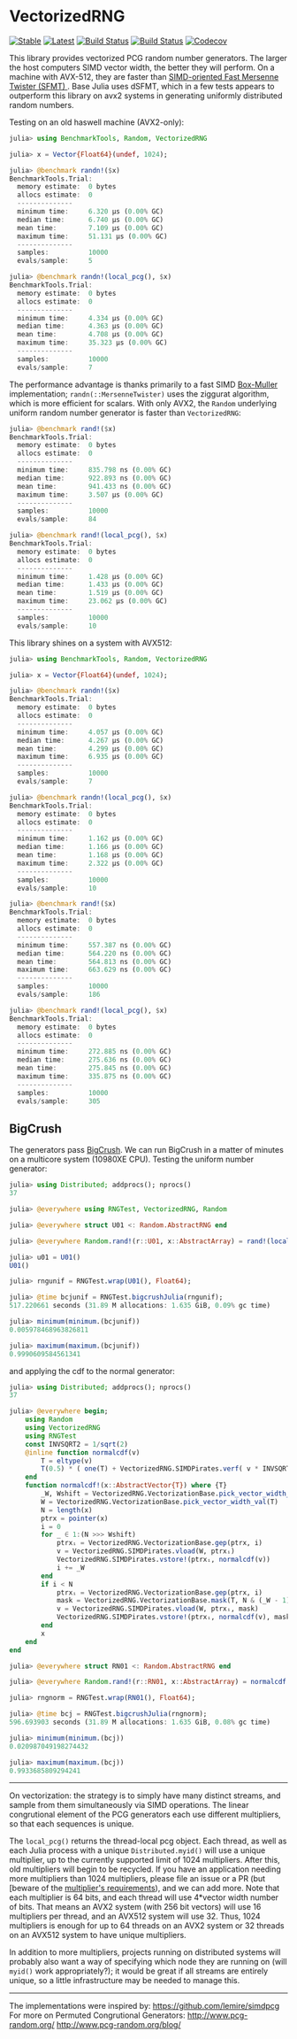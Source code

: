 # VectorizedRNG

[![Stable](https://img.shields.io/badge/docs-stable-blue.svg)](https://chriselrod.github.io/VectorizedRNG.jl/stable)
[![Latest](https://img.shields.io/badge/docs-latest-blue.svg)](https://chriselrod.github.io/VectorizedRNG.jl/latest)
[![Build Status](https://travis-ci.com/chriselrod/VectorizedRNG.jl.svg?branch=master)](https://travis-ci.com/chriselrod/VectorizedRNG.jl)
[![Build Status](https://ci.appveyor.com/api/projects/status/github/chriselrod/VectorizedRNG.jl?svg=true)](https://ci.appveyor.com/project/chriselrod/VectorizedRNG-jl)
[![Codecov](https://codecov.io/gh/chriselrod/VectorizedRNG.jl/branch/master/graph/badge.svg)](https://codecov.io/gh/chriselrod/VectorizedRNG.jl)


This library provides vectorized PCG random number generators. The larger the host computers SIMD vector width, the better they will perform. On a machine with AVX-512, they are faster than [SIMD-oriented Fast Mersenne Twister (SFMT) ](http://www.math.sci.hiroshima-u.ac.jp/~m-mat/MT/SFMT/). Base Julia uses dSFMT,  which in a few tests appears to outperform this library on avx2 systems in generating uniformly distributed random numbers.

Testing on an old haswell machine (AVX2-only):

```julia
julia> using BenchmarkTools, Random, VectorizedRNG

julia> x = Vector{Float64}(undef, 1024);

julia> @benchmark randn!($x)
BenchmarkTools.Trial: 
  memory estimate:  0 bytes
  allocs estimate:  0
  --------------
  minimum time:     6.320 μs (0.00% GC)
  median time:      6.740 μs (0.00% GC)
  mean time:        7.109 μs (0.00% GC)
  maximum time:     51.131 μs (0.00% GC)
  --------------
  samples:          10000
  evals/sample:     5

julia> @benchmark randn!(local_pcg(), $x)
BenchmarkTools.Trial: 
  memory estimate:  0 bytes
  allocs estimate:  0
  --------------
  minimum time:     4.334 μs (0.00% GC)
  median time:      4.363 μs (0.00% GC)
  mean time:        4.708 μs (0.00% GC)
  maximum time:     35.323 μs (0.00% GC)
  --------------
  samples:          10000
  evals/sample:     7
```
The performance advantage is thanks primarily to a fast SIMD [Box-Muller](https://en.wikipedia.org/wiki/Box%E2%80%93Muller_transform) implementation; `randn(::MersenneTwister)` uses the ziggurat algorithm, which is more efficient for scalars.
With only AVX2, the `Random` underlying uniform random number generator is faster than `VectorizedRNG`:

```julia
julia> @benchmark rand!($x)
BenchmarkTools.Trial: 
  memory estimate:  0 bytes
  allocs estimate:  0
  --------------
  minimum time:     835.798 ns (0.00% GC)
  median time:      922.893 ns (0.00% GC)
  mean time:        941.433 ns (0.00% GC)
  maximum time:     3.507 μs (0.00% GC)
  --------------
  samples:          10000
  evals/sample:     84

julia> @benchmark rand!(local_pcg(), $x)
BenchmarkTools.Trial: 
  memory estimate:  0 bytes
  allocs estimate:  0
  --------------
  minimum time:     1.428 μs (0.00% GC)
  median time:      1.433 μs (0.00% GC)
  mean time:        1.519 μs (0.00% GC)
  maximum time:     23.062 μs (0.00% GC)
  --------------
  samples:          10000
  evals/sample:     10
```
This library shines on a system with AVX512:
```julia
julia> using BenchmarkTools, Random, VectorizedRNG

julia> x = Vector{Float64}(undef, 1024);

julia> @benchmark randn!($x)
BenchmarkTools.Trial: 
  memory estimate:  0 bytes
  allocs estimate:  0
  --------------
  minimum time:     4.057 μs (0.00% GC)
  median time:      4.267 μs (0.00% GC)
  mean time:        4.299 μs (0.00% GC)
  maximum time:     6.935 μs (0.00% GC)
  --------------
  samples:          10000
  evals/sample:     7

julia> @benchmark randn!(local_pcg(), $x)
BenchmarkTools.Trial: 
  memory estimate:  0 bytes
  allocs estimate:  0
  --------------
  minimum time:     1.162 μs (0.00% GC)
  median time:      1.166 μs (0.00% GC)
  mean time:        1.168 μs (0.00% GC)
  maximum time:     2.322 μs (0.00% GC)
  --------------
  samples:          10000
  evals/sample:     10

julia> @benchmark rand!($x)
BenchmarkTools.Trial: 
  memory estimate:  0 bytes
  allocs estimate:  0
  --------------
  minimum time:     557.387 ns (0.00% GC)
  median time:      564.220 ns (0.00% GC)
  mean time:        564.813 ns (0.00% GC)
  maximum time:     663.629 ns (0.00% GC)
  --------------
  samples:          10000
  evals/sample:     186

julia> @benchmark rand!(local_pcg(), $x)
BenchmarkTools.Trial: 
  memory estimate:  0 bytes
  allocs estimate:  0
  --------------
  minimum time:     272.885 ns (0.00% GC)
  median time:      275.636 ns (0.00% GC)
  mean time:        275.845 ns (0.00% GC)
  maximum time:     335.875 ns (0.00% GC)
  --------------
  samples:          10000
  evals/sample:     305
```

## BigCrush

The generators pass [BigCrush](https://github.com/andreasnoack/RNGTest.jl). We can run BigCrush in a matter of minutes on a multicore system (10980XE CPU). Testing the uniform number generator:
```julia
julia> using Distributed; addprocs(); nprocs()
37

julia> @everywhere using RNGTest, VectorizedRNG, Random

julia> @everywhere struct U01 <: Random.AbstractRNG end

julia> @everywhere Random.rand!(r::U01, x::AbstractArray) = rand!(local_pcg(), x)

julia> u01 = U01()
U01()

julia> rngunif = RNGTest.wrap(U01(), Float64);

julia> @time bcjunif = RNGTest.bigcrushJulia(rngunif);
517.220661 seconds (31.89 M allocations: 1.635 GiB, 0.09% gc time)

julia> minimum(minimum.(bcjunif))
0.005978468963826811

julia> maximum(maximum.(bcjunif))
0.9990609584561341
```
and applying the cdf to the normal generator:
```julia
julia> using Distributed; addprocs(); nprocs()
37

julia> @everywhere begin;
	using Random
	using VectorizedRNG
	using RNGTest
	const INVSQRT2 = 1/sqrt(2)
	@inline function normalcdf(v)
		T = eltype(v)
		T(0.5) * ( one(T) + VectorizedRNG.SIMDPirates.verf( v * INVSQRT2 ) )
	end
	function normalcdf!(x::AbstractVector{T}) where {T}
		_W, Wshift = VectorizedRNG.VectorizationBase.pick_vector_width_shift(T)
		W = VectorizedRNG.VectorizationBase.pick_vector_width_val(T)
		N = length(x)
		ptrx = pointer(x)
		i = 0
		for _ ∈ 1:(N >>> Wshift)
			ptrxᵢ = VectorizedRNG.VectorizationBase.gep(ptrx, i)
			v = VectorizedRNG.SIMDPirates.vload(W, ptrxᵢ)
			VectorizedRNG.SIMDPirates.vstore!(ptrxᵢ, normalcdf(v))
			i += _W
		end
		if i < N
			ptrxᵢ = VectorizedRNG.VectorizationBase.gep(ptrx, i)
			mask = VectorizedRNG.VectorizationBase.mask(T, N & (_W - 1))
			v = VectorizedRNG.SIMDPirates.vload(W, ptrxᵢ, mask)
			VectorizedRNG.SIMDPirates.vstore!(ptrxᵢ, normalcdf(v), mask)
		end
		x
	end
end

julia> @everywhere struct RN01 <: Random.AbstractRNG end

julia> @everywhere Random.rand!(r::RN01, x::AbstractArray) = normalcdf!(randn!(local_pcg(), x))

julia> rngnorm = RNGTest.wrap(RN01(), Float64);

julia> @time bcj = RNGTest.bigcrushJulia(rngnorm);
596.693903 seconds (31.89 M allocations: 1.635 GiB, 0.08% gc time)

julia> minimum(minimum.(bcj))
0.020987049198274432

julia> maximum(maximum.(bcj))
0.9933685809294241
```


***

On vectorization: the strategy is to simply have many distinct streams, and sample from them simultaneously via SIMD operations. The linear congrutional element of the PCG generators each use different multipliers, so that each sequences is unique.

The `local_pcg()` returns the thread-local pcg object. Each thread, as well as each Julia process with a unique `Distributed.myid()` will use a unique multiplier, up to the currently supported limit of 1024 multipliers. After this, old multipliers will begin to be recycled.
If you have an application needing more multipliers than 1024 multipliers, please file an issue or a PR (but [beware of the [multiplier's requirements](https://en.wikipedia.org/wiki/Linear_congruential_generator#c_%E2%89%A0_0)), and we can add more.
Note that each multiplier is 64 bits, and each thread will use 4*vector width number of bits. That means an AVX2 system (with 256 bit vectors) will use 16 multipliers per thread, and an AVX512 system will use 32. Thus, 1024 multipliers is enough for up to 64 threads on an AVX2 system or 32 threads on an AVX512 system to have unique multipliers.

In addition to more multipliers, projects running on distributed systems will probably also want a way of specifying which node they are running on (will `myid()` work appropriately?); it would be great if all streams are entirely unique, so a little infrastructure may be needed to manage this.

***

The implementations were inspired by:
https://github.com/lemire/simdpcg
For more on Permuted Congrutional Generators:
http://www.pcg-random.org/
http://www.pcg-random.org/blog/


